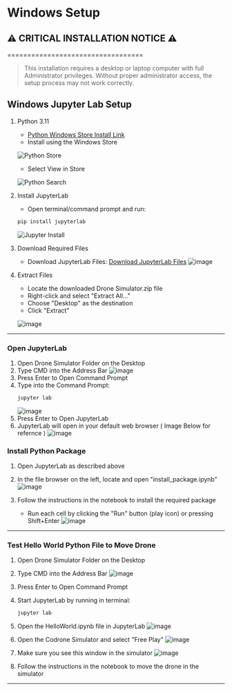 # Windows Setup

## ⚠️ **CRITICAL INSTALLATION NOTICE** ⚠️
==================================
> This installation requires a desktop or laptop computer with full Administrator privileges. Without proper administrator access, the setup process may not work correctly.

## Windows Jupyter Lab Setup

1. Python 3.11
   - [Python Windows Store Install Link](https://apps.microsoft.com/detail/9NRWMJP3717K?hl=en-us&gl=HK&ocid=pdpshare)
   - Install using the Windows Store
   
   ![Python Store](https://github.com/user-attachments/assets/468f10a4-1159-400c-a489-90fc0612e00c)
   
   - Select View in Store
   
   ![Python Search](https://github.com/user-attachments/assets/ffd89487-ea79-4987-addd-01e29ffaced0)

2. Install JupyterLab
   - Open terminal/command prompt and run:
   ```bash
   pip install jupyterlab
   ```
   
   ![Jupyter Install](https://github.com/user-attachments/assets/cdef80a6-9abe-464d-aa7c-fdd0dd75b9c2)

3. Download Required Files
   - Download JupyterLab Files: [Download JupyterLab Files](https://github.com/10botics/codrone-simulator/blob/main/Drone%20Simulator.zip)
   ![image](https://github.com/user-attachments/assets/d7daf959-4b1a-4ae2-acfe-26e78641a49b)

4. Extract Files
   - Locate the downloaded Drone Simulator.zip file
   - Right-click and select "Extract All..."
   - Choose "Desktop" as the destination
   - Click "Extract"
   
   ![image](https://github.com/user-attachments/assets/4b0905b0-901a-4248-81e7-402ccae49066)
---
### Open JupyterLab
1. Open Drone Simulator Folder on the Desktop
2. Type CMD into the Address Bar
   ![image](https://github.com/user-attachments/assets/2fe6ddbe-7104-402b-a691-0ab9253e5d16)
3. Press Enter to Open Command Prompt
4. Type into the Command Prompt:
   ```bash
   jupyter lab
   ```
   ![image](https://github.com/user-attachments/assets/499c6661-c4eb-411f-8406-16fdcd1e580b)
5. Press Enter to Open JupyterLab
6. JupyterLab will open in your default web browser ( Image Below for refernce )
   ![image](https://github.com/user-attachments/assets/4fd82f05-199c-4012-8fc2-6df15a7990fe)

### Install Python Package
1. Open JupyterLab as described above

2. In the file browser on the left, locate and open "install_package.ipynb"
   ![image](https://github.com/user-attachments/assets/e020bcf8-71fd-4709-8106-ce30124d99de)

3. Follow the instructions in the notebook to install the required package
   - Run each cell by clicking the "Run" button (play icon) or pressing Shift+Enter
   ![image](https://github.com/user-attachments/assets/ab8538bb-7d85-4350-a615-6e354930f350)
   

---
### Test Hello World Python File to Move Drone
1. Open Drone Simulator Folder on the Desktop
2. Type CMD into the Address Bar
   ![image](https://github.com/user-attachments/assets/2fe6ddbe-7104-402b-a691-0ab9253e5d16)
3. Press Enter to Open Command Prompt
4. Start JupyterLab by running in terminal:
    ```bash
    jupyter lab
    ```
5. Open the HelloWorld.ipynb file in JupyterLab
![image](https://github.com/user-attachments/assets/298290ce-3d8f-4385-a632-09491740a3c1)
6. Open the Codrone Simulator and select "Free Play"
![image](https://github.com/user-attachments/assets/a3f1c34a-4dfa-451c-b784-702e550f6e1e)
7. Make sure you see this window in the simulator
![image](https://github.com/user-attachments/assets/8973434f-f91e-4903-a16a-b88c335b4e62)

8. Follow the instructions in the notebook to move the drone in the simulator
---